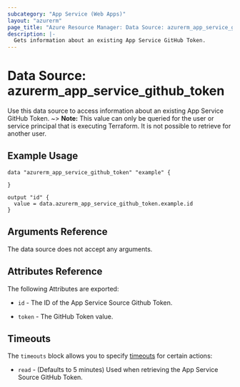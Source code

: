 ```yaml
---
subcategory: "App Service (Web Apps)"
layout: "azurerm"
page_title: "Azure Resource Manager: Data Source: azurerm_app_service_github_token"
description: |-
  Gets information about an existing App Service GitHub Token.
---
```


# Data Source: azurerm_app_service_github_token

Use this data source to access information about an existing App Service GitHub Token. 
~> **Note:** This value can only be queried for the user or service principal that is executing Terraform. It is not possible to retrieve for another user.

## Example Usage

```hcl
data "azurerm_app_service_github_token" "example" {

}

output "id" {
  value = data.azurerm_app_service_github_token.example.id
}
```

## Arguments Reference

The data source does not accept any arguments.


## Attributes Reference

The following Attributes are exported: 

* `id` - The ID of the App Service Source Github Token.

* `token` - The GitHub Token value.

## Timeouts

The `timeouts` block allows you to specify [timeouts](https://www.terraform.io/docs/configuration/resources.html#timeouts) for certain actions:

* `read` - (Defaults to 5 minutes) Used when retrieving the App Service Source GitHub Token.